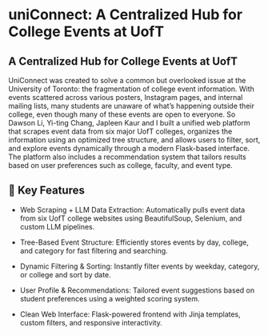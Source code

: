 # uniConnect: A Centralized Hub for College Events at UofT
## A Centralized Hub for College Events at UofT

UniConnect was created to solve a common but overlooked issue at the University of Toronto: the fragmentation of college event information. With events scattered across various posters, Instagram pages, and internal mailing lists, many students are unaware of what’s happening outside their college, even though many of these events are open to everyone. 
So Dawson Li, Yi-ting Chang, Japleen Kaur and I built a unified web platform that scrapes event data from six major UofT colleges, organizes the information using an optimized tree structure, and allows users to filter, sort, and explore events dynamically through a modern Flask-based interface. The platform also includes a recommendation system that tailors results based on user preferences such as college, faculty, and event type.

## 🧠 Key Features
* Web Scraping + LLM Data Extraction: Automatically pulls event data from six UofT college websites using BeautifulSoup, Selenium, and custom LLM pipelines.

* Tree-Based Event Structure: Efficiently stores events by day, college, and category for fast filtering and searching.

* Dynamic Filtering & Sorting: Instantly filter events by weekday, category, or college and sort by date.

* User Profile & Recommendations: Tailored event suggestions based on student preferences using a weighted scoring system.

* Clean Web Interface: Flask-powered frontend with Jinja templates, custom filters, and responsive interactivity.


